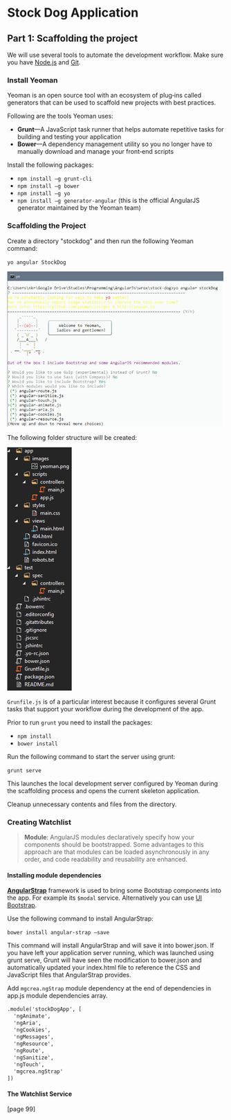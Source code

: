 # Stock Dog Application

## Part 1: Scaffolding the project
We will use several tools to automate the development workflow.
Make sure you have [Node.js](http://nodejs.org/) and [Git](http://git-scm.com/downloads).

### Install Yeoman
Yeoman is an open source tool with an ecosystem of plug‐ins called generators that can be used to scaffold new projects with best practices.

Following are the tools Yeoman uses:
- **Grunt**—A JavaScript task runner that helps automate repetitive tasks for building and testing
your application
- **Bower**—A dependency management utility so you no longer have to manually download and
manage your front‐end scripts

Install the following packages:
- `npm install –g grunt-cli`
- `npm install –g bower`
- `npm install –g yo`
- `npm install –g generator-angular` (this is the official AngularJS generator maintained by the Yeoman team)

### Scaffolding the Project
Create a directory "stockdog" and then run the following Yeoman command:

`yo angular StockDog`

<img src="readme.md-images/yo-angular.png" width="500px"/>

The following folder structure will be created:

<img src="readme.md-images/folder-structure.png"/>

`Grunfile.js` is of a particular interest because it configures several Grunt tasks that support your workflow during the development of the app.

Prior to run `grunt` you need to install the packages:
- `npm install`
- `bower install`

Run the following command to start the server using grunt:

`grunt serve`

This launches the local development server configured by Yeoman during the scaffolding process and opens the current skeleton application.

Cleanup unnecessary contents and files from the directory.
### Creating Watchlist

> **Module**: AngularJS modules declaratively specify how your components should be bootstrapped. Some advantages to this approach are that modules can
be loaded asynchronously in any order, and code readability and reusability are enhanced.

#### Installing module dependencies

**[AngularStrap](http://mgcrea.github.io/angular-strap/)** framework is used to bring some Bootstrap components into the app. For example its `$modal` service. Alternatively you can use [UI Bootstrap](http://angular-ui.github.io/bootstrap).

Use the following command to install AngularStrap:

`bower install angular-strap –save`

This command will install AngularStrap and will save it into bower.json. If you have left your application server running, which was launched using grunt serve, Grunt will have seen the modification to bower.json and automatically updated your index.html file to reference the CSS and JavaScript files that AngularStrap provides.

Add `mgcrea.ngStrap` module dependency at the end of dependencies in app.js module dependencies array.

```
.module('stockDogApp', [
  'ngAnimate',
  'ngAria',
  'ngCookies',
  'ngMessages',
  'ngResource',
  'ngRoute',
  'ngSanitize',
  'ngTouch',
  'mgcrea.ngStrap'
])
```

#### The Watchlist Service
[page 99]
